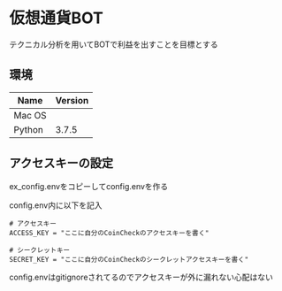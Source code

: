 # 仮想通貨BOT
テクニカル分析を用いてBOTで利益を出すことを目標とする

## 環境
|  Name  |  Version  |
| ---- | ---- |
|  Mac OS  |         |
|  Python  |  3.7.5  |

## アクセスキーの設定
ex_config.envをコピーしてconfig.envを作る

config.env内に以下を記入
```
# アクセスキー
ACCESS_KEY = "ここに自分のCoinCheckのアクセスキーを書く"

# シークレットキー
SECRET_KEY = "ここに自分のCoinCheckのシークレットアクセスキーを書く"
```

config.envはgitignoreされてるのでアクセスキーが外に漏れない心配はない
